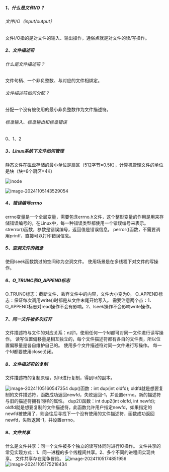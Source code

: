 ##### 1、什么是文件I/O？

###### 文件I/O（input/output）

文件I/O指的是对文件的输入、输出操作，通俗点就是对文件的读/写操作。

##### 2、文件描述符

###### 什么是文件描述符？

文件句柄、一个非负整数、与对应的文件相绑定。

###### 文件描述符如何分配？

分配一个没有被使用的最小非负整数作为文件描述符。

###### 标准输入、标准输出和标准错误

0、1、2

##### 3、Linux系统下文件如何管理

静态文件在磁盘存储的最小单位是扇区（512字节=0.5K），计算机管理文件的单位是块（块=8个扇区=4K）

![inode](/home/wqh/Project/Linux/Linux_C/chapter_0/documents/02_文件IO.assets/inode.jpg)

![image-20241105143529054](/home/wqh/Project/Linux/Linux_C/chapter_0/documents/02_文件IO.assets/文件描述符、文件表以及inode之间的关系.png)

##### 4、错误编号errno

errno变量是一个全局变量，需要包含errno.h文件，这个整形变量的作用是用来存储错误编号的，在Linux中，每一种错误类型都使用一个错误编号来表示。
strerror()函数，参数是错误编号，返回值是错误信息。
perror()函数，不需要调用printf，直接可以打印错误信息。

##### 5、空洞文件的概念

使用lseek函数跳过的空间称为空洞文件。
使用场景是在多线程下对文件的写操作。

##### 6、O_TRUNC和O_APPEND标志

O_TRUNC标志：截断文件、丢弃文件中的内容，文件大小变为0。
O_APPEND标志：保证每次调用write()时都是从文件末尾开始写入。
需要注意两个点：1、O_APPEND标志对read操作不会有影响。2、lseek操作不会影响write操作。

##### 7、同一文件被多次打开

文件描述符与文件的对应关系：n对1，使用任何一个fd都可对同一文件进行读写操作。
读写位置偏移量是相互独立的，每个文件描述符都有各自的文件表，所以位置偏移量是各自维护自己的。
使用多个文件描述符对同一文件进行写操作。
每一个fd都要使用close关闭。

##### 8、文件描述符的复制

文件描述符的复制原理，对fd进行复制，得到fd的副本。

![image-20241105160547354](/home/wqh/Project/Linux/Linux_C/chapter_0/documents/02_文件IO.assets/指向同一个文件表.png)
dup()函数：int dup(int oldfd);	oldfd就是想要复制的文件描述符，函数成功返回newfd，失败返回-1，并设置errno。新的描述符与旧的描述符拥有同样的属性。
dup2()函数：int dup2(int oldfd, int newfd); 	oldfd就是想要复制的文件描述符，此函数允许用户指定newfd，如果指定的newfd被使用了，则会往后寻找下一个没有使用的文件描述符，函数成功返回newfd，失败返回-1，并设置errno。

##### 9、文件共享

什么是文件共享：同一个文件被多个独立的读写体同时进行IO操作。
文件共享的常见实现方式：1、同一进程的多个线程间共享。2、多个不同的进程间实现共享。
文件共享存在竞争冒险。
![image-20241105174851956](/home/wqh/Project/Linux/Linux_C/chapter_0/documents/02_文件IO.assets/不同进程open打开同一文件数据结构关系图.png)
![image-20241105175218434](/home/wqh/Project/Linux/Linux_C/chapter_0/documents/02_文件IO.assets/同一进程多次open打开同一文件各数据结构关系图.png)